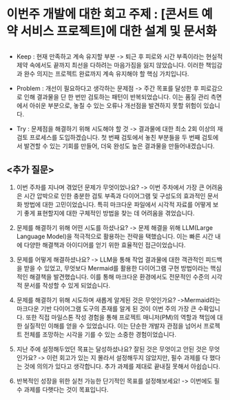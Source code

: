 # 이번주 개발에 대한 회고 주제 : [콘서트 예약 서비스 프로젝트]에 대한 설계 및 문서화

## <KPT>

  - Keep : 현재 만족하고 계속 유지할 부분
-> 퇴근 후 피로와 시간 부족이라는 현실적 제약 속에서도 끝까지 최선을 다하려는 마음가짐을 잃지 않았습니다. 이러한 책임감과 완수 의지는 프로젝트 완료까지 계속 유지해야 할 핵심 가치입니다.

  - Problem : 개선이 필요하다고 생각하는 문제점
-> 주간 목표를 달성한 후 피로감으로 인해 결과물을 단 한 번만 검토하는 패턴이 반복되었습니다. 이는 품질 관리 측면에서 아쉬운 부분으로, 놓칠 수 있는 오류나 개선점을 발견하지 못할 위험이 있습니다.

  - Try : 문제점을 해결하기 위해 시도해야 할 것
-> 결과물에 대한 최소 2회 이상의 재검토 프로세스를 도입하겠습니다. 첫 번째 검토에서 놓친 부분들을 두 번째 검토에서 발견할 수 있는 기회를 만들어, 더욱 완성도 높은 결과물을 만들어내겠습니다.

## <추가 질문>

1. 이번 주차를 지나며 겪었던 문제가 무엇이었나요?
-> 이번 주차에서 가장 큰 어려움은 시간 압박으로 인한 충분한 검토 부족과 다이어그램 및 구성도의 효과적인 문서화 방법에 대한 고민이었습니다. 특히 마크다운 파일에서 시각적 자료를 어떻게 보기 좋게 표현할지에 대한 구체적인 방법을 찾는 데 어려움을 겪었습니다.

2. 문제를 해결하기 위해 어떤 시도를 하셨나요?
-> 문제 해결을 위해 LLM(Large Language Model)을 적극적으로 활용하는 전략을 택했습니다. 이는 빠른 시간 내에 다양한 해결책과 아이디어를 얻기 위한 효율적인 접근이었습니다.

3. 문제를 어떻게 해결하셨나요?
-> LLM을 통해 작업 결과물에 대한 객관적인 피드백을 받을 수 있었고, 무엇보다 Mermaid를 활용한 다이어그램 구현 방법이라는 핵심적인 해결책을 발견했습니다. 이를 통해 마크다운 환경에서도 전문적인 수준의 시각적 문서를 작성할 수 있게 되었습니다.

4. 문제를 해결하기 위해 시도하며 새롭게 알게된 것은 무엇인가요?
->Mermaid라는 마크다운 기반 다이어그램 도구의 존재를 알게 된 것이 이번 주의 가장 큰 수확입니다. 또한 직접 마일스톤 작성 경험을 통해 프로젝트 매니저(PM)의 역할과 책임에 대한 실질적인 이해를 얻을 수 있었습니다. 이는 단순한 개발자 관점을 넘어서 프로젝트 전체를 조망하는 시각을 기를 수 있는 소중한 경험이었습니다.

5. 지난 주에 설정해두었던 목표는 달성하셨나요? 잘된 것은 무엇이고 안된 것은 무엇인가요?
-> 이런 회고가 있는 지 몰라서 설정해두지 않았지만, 필수 과제를 다 했다는 것에 의의가 있다고 생각합니다. 
추가 과제를 제대로 끝내질 못해서 아쉽습니다.

6. 반복적인 성장을 위한 실천 가능한 단기적인 목표를 설정해보세요!
-> 이번에도 필수 과제를 다햇다는 것이 목표입니다.
